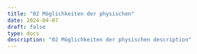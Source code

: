 ```yaml
---
title: "02 Möglichkeiten der physischen"
date: 2024-04-07
draft: false
type: docs
description: "02 Möglichkeiten der physischen description"
---
```


